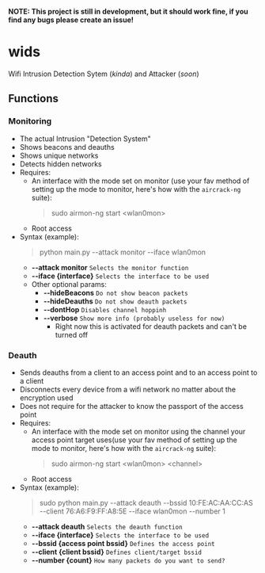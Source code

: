 **__NOTE: This project is still in development, but it should work fine, if you find any bugs please create an issue!__**

# wids
Wifi Intrusion Detection Sytem (*kinda*) and Attacker (*soon*)

## Functions
### Monitoring
- The actual Intrusion "Detection System"
- Shows beacons and deauths
- Shows unique networks
- Detects hidden networks
- Requires:
    - An interface with the mode set on monitor (use your fav method of setting up the mode to monitor, here's how with the `aircrack-ng` suite):
        > sudo airmon-ng start \<wlan0mon\>
    - Root access 
- Syntax (example):
    > python main.py --attack monitor --iface wlan0mon
    - **--attack monitor** `Selects the monitor function`
    - **--iface {interface}** `Selects the interface to be used`
    - Other optional params:
        - **--hideBeacons** `Do not show beacon packets`
        - **--hideDeauths** `Do not show deauth packets`
        - **--dontHop** `Disables channel hoppinh`
        - **--verbose** `Show more info (probably useless for now)`
            - Right now this is activated for deauth packets and can't be turned off
### Deauth
- Sends deauths from a client to an access point and to an access point to a client
- Disconnects every device from a wifi network no matter about the encryption used
- Does not require for the attacker to know the passport of the access point
- Requires:
    - An interface with the mode set on monitor using the channel your access point target uses(use your fav method of setting up the mode to monitor, here's how with the `aircrack-ng` suite):
        > sudo airmon-ng start \<wlan0mon\> \<channel\>
    - Root access
- Syntax (example):
    > sudo python main.py --attack deauth --bssid 10:FE:AC:AA:CC:AS --client 76:A6:F9:FF:A8:5E --iface wlan0mon --number 1
    - **--attack deauth** `Selects the deauth function`
    - **--iface {interface}** `Selects the interface to be used`
    - **--bssid {access point bssid}** `Defines the access point`
    - **--client {client bssid}** `Defines client/target bssid`
    - **--number {count}** `How many packets do you want to send?`